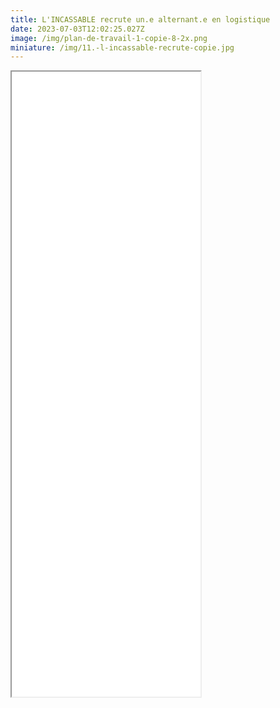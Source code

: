 ```yaml
---
title: L'INCASSABLE recrute un.e alternant.e en logistique
date: 2023-07-03T12:02:25.027Z
image: /img/plan-de-travail-1-copie-8-2x.png
miniature: /img/11.-l-incassable-recrute-copie.jpg
---
```

<iframe style="margin:auto;" src="/files/UN OU UNE ALTERNANTE LOGISITQUE.pdf" width="60%" height="1000px"> </iframe>